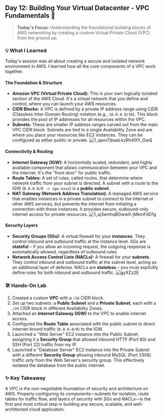 ## Day 12: Building Your Virtual Datacenter - VPC Fundamentals 🚀

> **Today's Focus:** Understanding the foundational building blocks of AWS networking by creating a custom Virtual Private Cloud (VPC) from the ground up.

### 💡 What I Learned

Today's session was all about creating a secure and isolated network environment in AWS. I learned how all the core components of a VPC work together.

#### The Foundation & Structure

-   **Amazon VPC (Virtual Private Cloud):** This is your own logically isolated section of the AWS Cloud. It's a virtual network that you define and control, where you can launch your AWS resources.
-   **CIDR Blocks:** A VPC is defined by a private IP address range using CIDR (Classless Inter-Domain Routing) notation (e.g., `10.0.0.0/16`). This block provides the pool of IP addresses for all resources within the VPC.
-   **Subnets:** These are smaller IP address ranges carved out from the main VPC CIDR block. Subnets are tied to a single Availability Zone and are where you place your resources like EC2 instances. They can be configured as either public or private.
![1_qavoTjbaeLkzRh40lY_GwQ](https://github.com/user-attachments/assets/df534b0d-1481-4721-aea6-76eac071b057)

#### Connectivity & Routing

-   **Internet Gateway (IGW):** A horizontally scaled, redundant, and highly available component that allows communication between your VPC and the internet. It's the "front door" for public traffic.
-   **Route Tables:** A set of rules, called routes, that determine where network traffic from your subnet is directed. A subnet with a route to the IGW (`0.0.0.0/0 -> igw-xxxx`) is a **public subnet**.
-   **NAT Gateway (Network Address Translation):** A managed AWS service that enables instances in a private subnet to connect to the internet or other AWS services, but prevents the internet from initiating a connection with those instances. It provides secure, outbound-only internet access for private resources.
![1_uj3emhqBGww0-jMkmFdD1g](https://github.com/user-attachments/assets/8bb3c0df-dfad-4693-a267-9cf64751a9fe)

#### Security Layers

-   **Security Groups (SGs):** A virtual firewall for your **instances**. They control inbound and outbound traffic at the instance level. SGs are **stateful** – if you allow an incoming request, the outgoing response is automatically allowed, regardless of outbound rules.
-   **Network Access Control Lists (NACLs):** A firewall for your **subnets**. They control inbound and outbound traffic at the subnet level, acting as an additional layer of defense. NACLs are **stateless** – you must explicitly define rules for both inbound and outbound traffic.
![gyXZz2E](https://github.com/user-attachments/assets/fab0c224-7669-4225-a8b6-91b2c73aa26e)

### 🛠️ Hands-On Lab

1.  Created a custom **VPC** with a `/16` CIDR block.
2.  Set up two subnets: a **Public Subnet** and a **Private Subnet**, each with a `/24` CIDR block in different Availability Zones.
3.  Attached an **Internet Gateway (IGW)** to the VPC to enable internet access.
4.  Configured the **Route Table** associated with the public subnet to direct internet-bound traffic (`0.0.0.0/0`) to the IGW.
5.  Launched a "Web Server" EC2 instance into the Public Subnet, assigning it a **Security Group** that allowed inbound HTTP (Port 80) and SSH (Port 22) traffic from my IP.
6.  Launched a "Database Server" EC2 instance into the Private Subnet with a different **Security Group** allowing inbound MySQL (Port 3306) traffic *only* from the Web Server's security group. This effectively isolated the database from the public internet.

### ✨ Key Takeaway

A VPC is the non-negotiable foundation of security and architecture on AWS. Properly configuring its components—subnets for isolation, route tables for traffic flow, and layers of security with SGs and NACLs—is the first and most critical step in building any secure, scalable, and well-architected cloud application.
